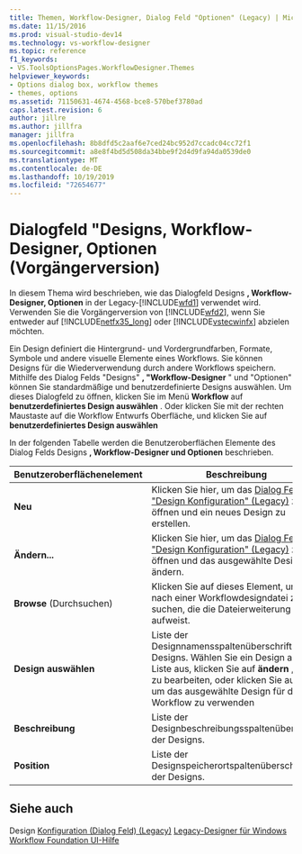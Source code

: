 ```yaml
---
title: Themen, Workflow-Designer, Dialog Feld "Optionen" (Legacy) | Microsoft-Dokumentation
ms.date: 11/15/2016
ms.prod: visual-studio-dev14
ms.technology: vs-workflow-designer
ms.topic: reference
f1_keywords:
- VS.ToolsOptionsPages.WorkflowDesigner.Themes
helpviewer_keywords:
- Options dialog box, workflow themes
- themes, options
ms.assetid: 71150631-4674-4568-bce8-570bef3780ad
caps.latest.revision: 6
author: jillre
ms.author: jillfra
manager: jillfra
ms.openlocfilehash: 8b8dfd5c2aaf6e7ced24bc952d7ccadc04cc72f1
ms.sourcegitcommit: a8e8f4bd5d508da34bbe9f2d4d9fa94da0539de0
ms.translationtype: MT
ms.contentlocale: de-DE
ms.lasthandoff: 10/19/2019
ms.locfileid: "72654677"
---
```

# <a name="themes-workflow-designer-options-dialog-box-legacy"></a>Dialogfeld "Designs, Workflow-Designer, Optionen (Vorgängerversion)
In diesem Thema wird beschrieben, wie das Dialogfeld Designs **, Workflow-Designer, Optionen** in der Legacy-[!INCLUDE[wfd1](../includes/wfd1-md.md)] verwendet wird. Verwenden Sie die Vorgängerversion von [!INCLUDE[wfd2](../includes/wfd2-md.md)], wenn Sie entweder auf [!INCLUDE[netfx35_long](../includes/netfx35-long-md.md)] oder [!INCLUDE[vstecwinfx](../includes/vstecwinfx-md.md)] abzielen möchten.

 Ein Design definiert die Hintergrund- und Vordergrundfarben, Formate, Symbole und andere visuelle Elemente eines Workflows. Sie können Designs für die Wiederverwendung durch andere Workflows speichern. Mithilfe des Dialog Felds "Designs" **, "Workflow-Designer** " und "Optionen" können Sie standardmäßige und benutzerdefinierte Designs auswählen. Um dieses Dialogfeld zu öffnen, klicken Sie im Menü **Workflow** auf **benutzerdefiniertes Design auswählen** . Oder klicken Sie mit der rechten Maustaste auf die Workflow Entwurfs Oberfläche, und klicken Sie auf **benutzerdefiniertes Design auswählen**

 In der folgenden Tabelle werden die Benutzeroberflächen Elemente des Dialog Felds Designs **, Workflow-Designer und Optionen** beschrieben.

|Benutzeroberflächenelement|Beschreibung|
|----------------|-----------------|
|**Neu**|Klicken Sie hier, um das [Dialog Feld "Design Konfiguration" (Legacy)](../workflow-designer/theme-configuration-dialog-box-legacy.md) zu öffnen und ein neues Design zu erstellen.|
|**Ändern...**|Klicken Sie hier, um das [Dialog Feld "Design Konfiguration" (Legacy)](../workflow-designer/theme-configuration-dialog-box-legacy.md) zu öffnen und das ausgewählte Design zu ändern.|
|**Browse** (Durchsuchen)|Klicken Sie auf dieses Element, um nach einer Workflowdesigndatei zu suchen, die die Dateierweiterung .wtm aufweist.|
|**Design auswählen**|Liste der Designnamensspaltenüberschrift der Designs. Wählen Sie ein Design aus der Liste aus, klicken Sie auf **ändern** , um zu bearbeiten, oder klicken Sie auf **OK** , um das ausgewählte Design für den Workflow zu verwenden|
|**Beschreibung**|Liste der Designbeschreibungsspaltenüberschrift der Designs.|
|**Position**|Liste der Designspeicherortspaltenüberschrift der Designs.|

## <a name="see-also"></a>Siehe auch
 Design [Konfiguration (Dialog Feld) (Legacy)](../workflow-designer/theme-configuration-dialog-box-legacy.md) [Legacy-Designer für Windows Workflow Foundation UI-Hilfe](../workflow-designer/legacy-designer-for-windows-workflow-foundation-ui-help.md)